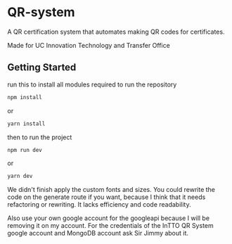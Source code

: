 # QR-system

A QR certification system that automates making QR codes for certificates.

Made for UC Innovation Technology and Transfer Office

## Getting Started

run this to install all modules required to run the repository

```bash
npm install
```

or

```bash
yarn install
```

then to run the project

```bash
npm run dev
```

or

```bash
yarn dev
```

We didn't finish apply the custom fonts and sizes.
You could rewrite the code on the generate route if you want,
because I think that it needs refactoring or rewriting.
It lacks efficiency and code readability.

Also use your own google account for the googleapi
because I will be removing it on my account.
For the credentials of the InTTO QR System google
account and MongoDB account ask Sir Jimmy about it.
